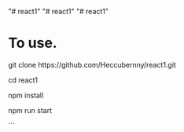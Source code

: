 "# react1" 
"# react1" 
"# react1" 
 
 
 <h1>To use.</h1>

<p> git clone https://github.com/Heccubernny/react1.git</p>
 <p>cd react1</p>
 <p>npm install</p>
 <p>npm run start</p>
```
